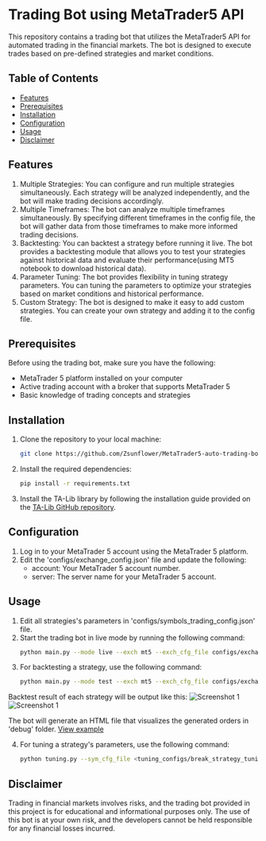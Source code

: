 # Trading Bot using MetaTrader5 API

This repository contains a trading bot that utilizes the MetaTrader5 API for automated trading in the financial markets. The bot is designed to execute trades based on pre-defined strategies and market conditions.

## Table of Contents
- [Features](features)
- [Prerequisites](prerequisites)
- [Installation](#installation)
- [Configuration](#configuration)
- [Usage](#usage)
- [Disclaimer](#disclaimer)

## Features
  1. Multiple Strategies: You can configure and run multiple strategies simultaneously. Each strategy will be analyzed independently, and the bot will make trading decisions accordingly.
  2. Multiple Timeframes: The bot can analyze multiple timeframes simultaneously. By specifying different timeframes in the config file, the bot will gather data from those timeframes to make more informed trading decisions.
  3. Backtesting: You can backtest a strategy before running it live. The bot provides a backtesting module that allows you to test your strategies against historical data and evaluate their performance(using MT5 notebook to download historical data).
  4. Parameter Tuning: The bot provides flexibility in tuning strategy parameters. You can tuning the parameters to optimize your strategies based on market conditions and historical performance.
  5. Custom Strategy: The bot is designed to make it easy to add custom strategies. You can create your own strategy and adding it to the config file.

## Prerequisites
  Before using the trading bot, make sure you have the following:
  - MetaTrader 5 platform installed on your computer
  - Active trading account with a broker that supports MetaTrader 5
  - Basic knowledge of trading concepts and strategies

## Installation
  1. Clone the repository to your local machine:
     ```bash
     git clone https://github.com/Zsunflower/MetaTrader5-auto-trading-bot
  2. Install the required dependencies:
     ```bash
     pip install -r requirements.txt
  3. Install the TA-Lib library by following the installation guide provided on the [TA-Lib GitHub repository](https://github.com/TA-Lib/ta-lib-python).
## Configuration
  1. Log in to your MetaTrader 5 account using the MetaTrader 5 platform.
  2. Edit the 'configs/exchange_config.json' file and update the following:
     - account: Your MetaTrader 5 account number.
     - server: The server name for your MetaTrader 5 account.

## Usage
  1. Edit all strategies's parameters in 'configs/symbols_trading_config.json' file.
  2. Start the trading bot in live mode by running the following command:
     ```bash
     python main.py --mode live --exch mt5 --exch_cfg_file configs/exchange_config.json --sym_cfg_file configs/symbols_trading_config.json

  3. For backtesting a strategy, use the following command:
     ```bash
     python main.py --mode test --exch mt5 --exch_cfg_file configs/exchange_config.json --sym_cfg_file <configs/break_strategy_config.json> --data_dir <path to historical candle data>

   Backtest result of each strategy will be output like this:
    ![Screenshot 1](https://drive.google.com/file/d/1m4IgwIpcM9Ineh3gQt2f0vxffSAjWTRS/view?usp=sharing)
    ![Screenshot 1](https://drive.google.com/file/d/184pKQMqHaxzZVzRezRkJLFcRESgfBTDB/view?usp=drive_link)

   The bot will generate an HTML file that visualizes the generated orders in 'debug' folder. [View example](https://drive.google.com/drive/folders/1C0ZnOCIMQtW3uN2PjEis9MqDeLrSwVEm?usp=drive_link)
   
  4. For tuning a strategy's parameters, use the following command:
     ```bash
     python tuning.py --sym_cfg_file <tuning_configs/break_strategy_tuning_config.json> --data_dir <path to historical candle data>

## Disclaimer
  Trading in financial markets involves risks, and the trading bot provided in this project is for educational and informational purposes only. The use of this bot is at your own risk, and the developers cannot be held responsible for any financial losses incurred.
